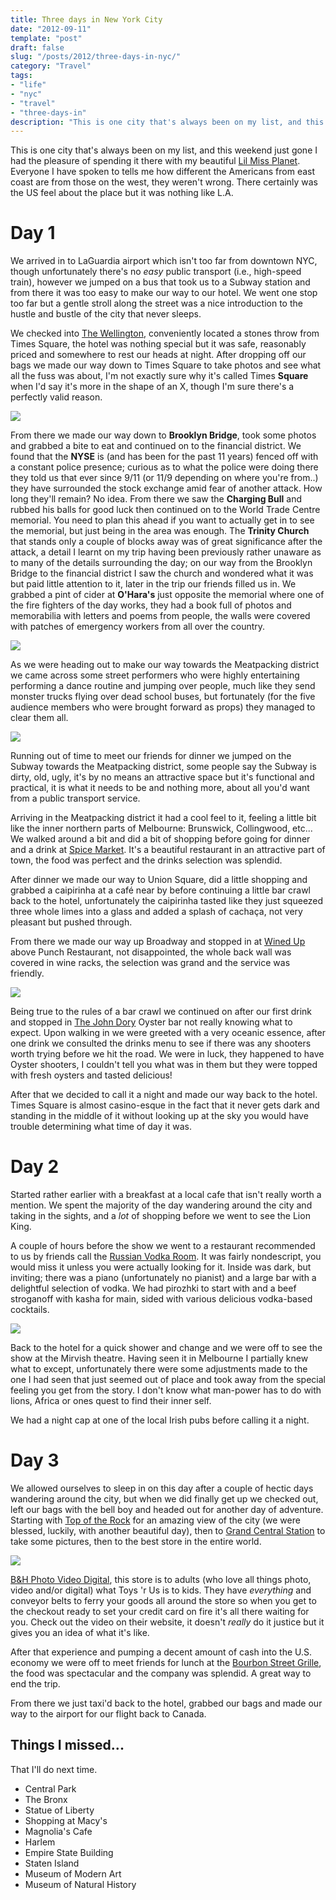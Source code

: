 ```yaml
---
title: Three days in New York City
date: "2012-09-11"
template: "post"
draft: false
slug: "/posts/2012/three-days-in-nyc/"
category: "Travel"
tags:
- "life"
- "nyc"
- "travel"
- "three-days-in"
description: "This is one city that's always been on my list, and this weekend just gone I had the pleasure of spending it there with my beautiful Lil Miss Planet.  Everyone I have spoken to tells me how different the Americans from east coast are from those on the west, they weren't wrong.  There certainly was the US feel about the place but it was nothing like L.A."
---
```

This is one city that's always been on my list, and this weekend just gone I had the pleasure of spending it there with my beautiful [Lil Miss Planet](http://www.lilmissplanet.com).  Everyone I have spoken to tells me how different the Americans from east coast are from those on the west, they weren't wrong.  There certainly was the US feel about the place but it was nothing like L.A.

# Day 1

We arrived in to LaGuardia airport which isn't too far from downtown NYC, though unfortunately there's no *easy* public transport (i.e., high-speed train), however we jumped on a bus that took us to a Subway station and from there it was too easy to make our way to our hotel.  We went one stop too far but a gentle stroll along the street was a nice introduction to the hustle and bustle of the city that never sleeps.  

We checked into [The Wellington](http://www.wellingtonhotel.com/), conveniently located a stones throw from Times Square, the hotel was nothing special but it was safe, reasonably priced and somewhere to rest our heads at night. After dropping off our bags we made our way down to Times Square to take photos and see what all the fuss was about, I'm not exactly sure why it's called Times **Square** when I'd say it's more in the shape of an X, though I'm sure there's a perfectly valid reason.

<img src="https://farm9.staticflickr.com/8443/7828095850_0f65c23efd_b.jpg" />

From there we made our way down to **Brooklyn Bridge**, took some photos and grabbed a bite to eat and continued on to the financial district. We found that the **NYSE** is (and has been for the past 11 years) fenced off with a constant police presence; curious as to what the police were doing there they told us that ever since 9/11 (or 11/9 depending on where you're from..) they have surrounded the stock exchange amid fear of another attack. How long they'll remain? No idea. From there we saw the **Charging Bull** and rubbed his balls for good luck then continued on to the World Trade Centre memorial. You need to plan this ahead if you want to actually get in to see the memorial, but just being in the area was enough.  The **Trinity Church** that stands only a couple of blocks away was of great significance after the attack, a detail I learnt on my trip having been previously rather unaware as to many of the details surrounding the day; on our way from the Brooklyn Bridge to the financial district I saw the church and wondered what it was but paid little attention to it, later in the trip our friends filled us in.  We grabbed a pint of cider at **O'Hara's** just opposite the memorial where one of the fire fighters of the day works, they had a book full of photos and memorabilia with letters and poems from people, the walls were covered with patches of emergency workers from all over the country.

<img src="https://farm8.staticflickr.com/7112/7830625080_09cb7a9786_b.jpg" />

As we were heading out to make our way towards the Meatpacking district we came across some street performers who were highly entertaining performing a dance routine and jumping over people, much like they send monster trucks flying over dead school buses, but fortunately (for the five audience members who were brought forward as props) they managed to clear them all.

<img src="https://farm9.staticflickr.com/8282/7830575030_4424d23d47_b.jpg" />

Running out of time to meet our friends for dinner we jumped on the Subway towards the Meatpacking district, some people say the Subway is dirty, old, ugly, it's by no means an attractive space but it's functional and practical, it is what it needs to be and nothing more, about all you'd want from a public transport service.

Arriving in the Meatpacking district it had a cool feel to it, feeling a little bit like the inner northern parts of Melbourne: Brunswick, Collingwood, etc... We walked around a bit and did a bit of shopping before going for dinner and a drink at [Spice Market](http://www.spicemarketnewyork.com/). It's a beautiful restaurant in an attractive part of town, the food was perfect and the drinks selection was splendid.

After dinner we made our way to Union Square, did a little shopping and grabbed a caipirinha at a café near by before continuing a little bar crawl back to the hotel, unfortunately the caipirinha tasted like they just squeezed three whole limes into a glass and added a splash of cachaça, not very pleasant but pushed through.

From there we made our way up Broadway and stopped in at [Wined Up](http://winedup.punchrestaurant.com/) above Punch Restaurant, not disappointed, the whole back wall was covered in wine racks, the selection was grand and the service was friendly.

<img src="https://farm9.staticflickr.com/8432/7830551076_e2fed42c0d_b.jpg" />

Being true to the rules of a bar crawl we continued on after our first drink and stopped in [The John Dory](http://thejohndory.com/) Oyster bar not really knowing what to expect.  Upon walking in we were greeted with a very oceanic essence, after one drink we consulted the drinks menu to see if there was any shooters worth trying before we hit the road.  We were in luck, they happened to have Oyster shooters, I couldn't tell you what was in them but they were topped with fresh oysters and tasted delicious!

After that we decided to call it a night and made our way back to the hotel. Times Square is almost casino-esque in the fact that it never gets dark and standing in the middle of it without looking up at the sky you would have trouble determining what time of day it was.

# Day 2

Started rather earlier with a breakfast at a local cafe that isn't really worth a mention. We spent the majority of the day wandering around the city and taking in the sights, and a *lot* of shopping before we went to see the Lion King.

A couple of hours before the show we went to a restaurant recommended to us by friends call the [Russian Vodka Room](http://russianvodkaroom.com/). It was fairly nondescript, you would miss it unless you were actually looking for it. Inside was dark, but inviting; there was a piano (unfortunately no pianist) and a large bar with a delightful selection of vodka. We had pirozhki to start with and a beef stroganoff with kasha for main, sided with various delicious vodka-based cocktails.

<img src="https://farm9.staticflickr.com/8425/7828707314_78b990fa37_b.jpg" />

Back to the hotel for a quick shower and change and we were off to see the show at the Mirvish theatre. Having seen it in Melbourne I partially knew what to except, unfortunately there were some adjustments made to the one I had seen that just seemed out of place and took away from the special feeling you get from the story. I don't know what man-power has to do with lions, Africa or ones quest to find their inner self.

We had a night cap at one of the local Irish pubs before calling it a night.

# Day 3

We allowed ourselves to sleep in on this day after a couple of hectic days wandering around the city, but when we did finally get up we checked out, left our bags with the bell boy and headed out for another day of adventure. Starting with [Top of the Rock](http://www.topoftherocknyc.com/) for an amazing view of the city (we were blessed, luckily, with another beautiful day), then to [Grand Central Station](http://www.grandcentralterminal.com/) to take some pictures, then to the best store in the entire world. 

<img src="https://farm9.staticflickr.com/8440/7828620334_71e5e5c1ee_b.jpg" />

[B&H Photo Video Digital](http://www.bhphotovideo.com/), this store is to adults (who love all things photo, video and/or digital) what Toys 'r Us is to kids. They have *everything* and conveyor belts to ferry your goods all around the store so when you get to the checkout ready to set your credit card on fire it's all there waiting for you. Check out the video on their website, it doesn't *really* do it justice but it gives you an idea of what it's like.

After that experience and pumping a decent amount of cash into the U.S. economy we were off to meet friends for lunch at the [Bourbon Street Grille](http://www.bourbonny.com/), the food was spectacular and the company was splendid. A great way to end the trip.

From there we just taxi'd back to the hotel, grabbed our bags and made our way to the airport for our flight back to Canada.

## Things I missed...

That I'll do next time.

* Central Park
* The Bronx
* Statue of Liberty
* Shopping at Macy's
* Magnolia's Cafe
* Harlem
* Empire State Building
* Staten Island
* Museum of Modern Art
* Museum of Natural History